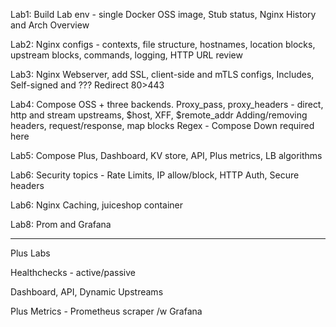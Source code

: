 
Lab1: Build Lab env - single Docker OSS image, Stub status, Nginx History and Arch Overview

Lab2:  Nginx configs - contexts, file structure,  hostnames, location blocks, upstream blocks, commands, logging, HTTP URL review

Lab3: Nginx Webserver, add SSL, client-side and mTLS configs, Includes, Self-signed and ???
Redirect 80>443

Lab4: Compose OSS + three backends.  Proxy_pass, proxy_headers - direct, http and stream upstreams, $host, XFF, $remote_addr
Adding/removing headers, request/response, map blocks
Regex - Compose Down required here

Lab5: Compose Plus, Dashboard, KV store, API, Plus metrics, LB algorithms

Lab6: Security topics - Rate Limits, IP allow/block, HTTP Auth, Secure headers

Lab6: Nginx Caching, juiceshop container

Lab8: Prom and Grafana

*****

Plus Labs

Healthchecks - active/passive

Dashboard, API, Dynamic Upstreams

Plus Metrics - Prometheus scraper /w Grafana

